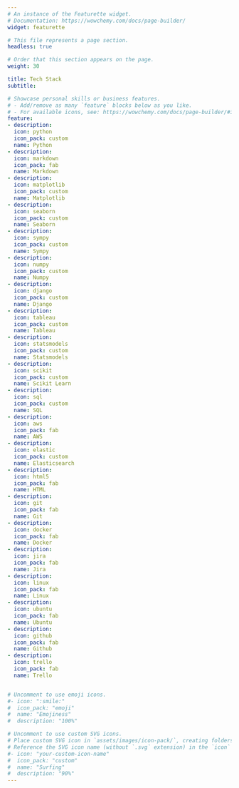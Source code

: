 ```yaml
---
# An instance of the Featurette widget.
# Documentation: https://wowchemy.com/docs/page-builder/
widget: featurette

# This file represents a page section.
headless: true

# Order that this section appears on the page.
weight: 30

title: Tech Stack
subtitle:

# Showcase personal skills or business features.
# - Add/remove as many `feature` blocks below as you like.
# - For available icons, see: https://wowchemy.com/docs/page-builder/#icons
feature:
- description:
  icon: python
  icon_pack: custom
  name: Python
- description:
  icon: markdown
  icon_pack: fab
  name: Markdown
- description:
  icon: matplotlib
  icon_pack: custom
  name: Matplotlib
- description:
  icon: seaborn
  icon_pack: custom
  name: Seaborn
- description:
  icon: sympy
  icon_pack: custom
  name: Sympy
- description:
  icon: numpy
  icon_pack: custom
  name: Numpy
- description:
  icon: django
  icon_pack: custom
  name: Django
- description:
  icon: tableau
  icon_pack: custom
  name: Tableau
- description:
  icon: statsmodels
  icon_pack: custom
  name: Statsmodels
- description:
  icon: scikit
  icon_pack: custom
  name: Scikit Learn
- description:
  icon: sql
  icon_pack: custom
  name: SQL
- description:
  icon: aws
  icon_pack: fab
  name: AWS
- description:
  icon: elastic
  icon_pack: custom
  name: Elasticsearch
- description:
  icon: html5
  icon_pack: fab
  name: HTML
- description:
  icon: git
  icon_pack: fab
  name: Git
- description:
  icon: docker
  icon_pack: fab
  name: Docker
- description:
  icon: jira
  icon_pack: fab
  name: Jira
- description:
  icon: linux
  icon_pack: fab
  name: Linux
- description:
  icon: ubuntu
  icon_pack: fab
  name: Ubuntu
- description:
  icon: github
  icon_pack: fab
  name: Github
- description:
  icon: trello
  icon_pack: fab
  name: Trello


# Uncomment to use emoji icons.
#- icon: ":smile:"
#  icon_pack: "emoji"
#  name: "Emojiness"
#  description: "100%"  

# Uncomment to use custom SVG icons.
# Place custom SVG icon in `assets/images/icon-pack/`, creating folders if necessary.
# Reference the SVG icon name (without `.svg` extension) in the `icon` field.
#- icon: "your-custom-icon-name"
#  icon_pack: "custom"
#  name: "Surfing"
#  description: "90%"
---
```

